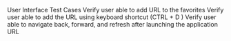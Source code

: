 User Interface Test Cases 
Verify user able to add URL to the favorites 
Verify user able to add the URL using keyboard shortcut (CTRL + D )
Verify user able to navigate back, forward, and refresh after launching the application URL
